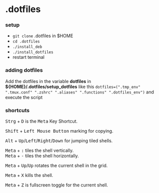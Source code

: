 # .dotfiles
### setup
* `git clone` .dotfiles in $HOME
* `cd .dotfiles`
* `./install_deb`
* `./install_dotfiles`
* restart terminal

### adding dotfiles
Add the dotfiles in the variable **dotfiles** in **${HOME}/.dotfiles/setup_dotfiles** like this
`dotfiles=(".tmp_env" ".tmux.conf" ".zshrc" ".aliases" ".functions" ".dotfiles_env")`
and execute the script

### shortcuts
<kbd>Strg</kbd> + <kbd>D</kbd> is the <kbd>Meta</kbd> Key Shortcut.

<kbd>Shift</kbd> + <kbd>Left Mouse Button</kbd> marking for copying.

<kbd>Alt</kbd> + <kbd>Up</kbd>/<kbd>Left</kbd>/<kbd>Right</kbd>/<kbd>Down</kbd> for jumping tiled shells.

<kbd>Meta</kbd> + <kbd>:</kbd> tiles the shell vertically.</br>
<kbd>Meta</kbd> + <kbd>-</kbd> tiles the shell horizontally.

<kbd>Meta</kbd> + <kbd>Up</kbd>/<kbd>Up</kbd> rotates the current shell in the grid.

<kbd>Meta</kbd> + <kbd>X</kbd> kills the shell.

<kbd>Meta</kbd> + <kbd>Z</kbd> is fullscreen toggle for the current shell.
